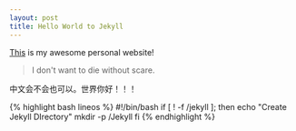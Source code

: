 ```yaml
---
layout: post
title: Hello World to Jekyll
---
```


[This](http://legato.ninja) is my awesome personal website!

  > I don't want to die without scare. 

中文会不会也可以。世界你好！！！

{% highlight bash lineos %}
#!/bin/bash
if [ ! -f /jekyll ]; then
	echo "Create Jekyll DIrectory"
	mkdir -p /Jekyll
fi
{% endhighlight %}


